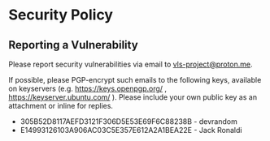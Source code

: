 # Security Policy

## Reporting a Vulnerability

Please report security vulnerabilities via email to vls-project@proton.me.

If possible, please PGP-encrypt such emails to the following keys, available on keyservers (e.g. https://keys.openpgp.org/ , https://keyserver.ubuntu.com/ ). Please include your own public key as an attachment or inline for replies.

* 305B52D8117AEFD3121F306D5E53E69F6C88238B - devrandom
* E14993126103A906AC03C5E357E612A2A1BEA22E - Jack Ronaldi
